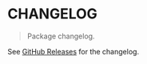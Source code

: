 # CHANGELOG

> Package changelog.

See [GitHub Releases](https://github.com/stdlib-js/blas-ext-base-dsorthp/releases) for the changelog.